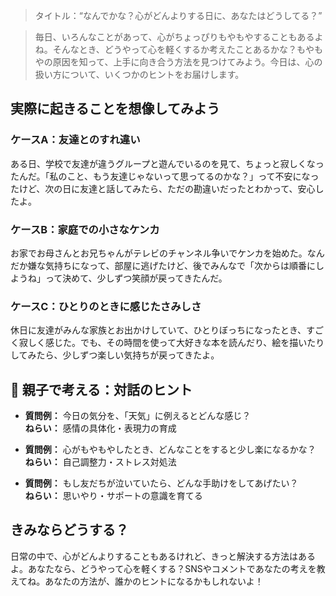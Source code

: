 > タイトル：“なんでかな？心がどんよりする日に、あなたはどうしてる？”

> 毎日、いろんなことがあって、心がちょっぴりもやもやすることもあるよね。そんなとき、どうやって心を軽くするか考えたことあるかな？もやもやの原因を知って、上手に向き合う方法を見つけてみよう。今日は、心の扱い方について、いくつかのヒントをお届けします。

## 実際に起きることを想像してみよう

### ケースA：友達とのすれ違い
ある日、学校で友達が違うグループと遊んでいるのを見て、ちょっと寂しくなったんだ。「私のこと、もう友達じゃないって思ってるのかな？」って不安になったけど、次の日に友達と話してみたら、ただの勘違いだったとわかって、安心したよ。

### ケースB：家庭での小さなケンカ
お家でお母さんとお兄ちゃんがテレビのチャンネル争いでケンカを始めた。なんだか嫌な気持ちになって、部屋に逃げたけど、後でみんなで「次からは順番にしようね」って決めて、少しずつ笑顔が戻ってきたんだ。

### ケースC：ひとりのときに感じたさみしさ
休日に友達がみんな家族とお出かけしていて、ひとりぼっちになったとき、すごく寂しく感じた。でも、その時間を使って大好きな本を読んだり、絵を描いたりしてみたら、少しずつ楽しい気持ちが戻ってきたよ。

## 💬 親子で考える：対話のヒント

- **質問例：** 今日の気分を、「天気」に例えるとどんな感じ？  
  **ねらい：** 感情の具体化・表現力の育成

- **質問例：** 心がもやもやしたとき、どんなことをすると少し楽になるかな？  
  **ねらい：** 自己調整力・ストレス対処法

- **質問例：** もし友だちが泣いていたら、どんな手助けをしてあげたい？  
  **ねらい：** 思いやり・サポートの意識を育てる

## きみならどうする？
日常の中で、心がどんよりすることもあるけれど、きっと解決する方法はあるよ。あなたなら、どうやって心を軽くする？SNSやコメントであなたの考えを教えてね。あなたの方法が、誰かのヒントになるかもしれないよ！